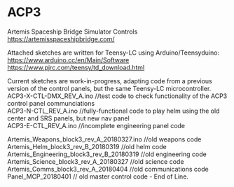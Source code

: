 # ACP3
Artemis Spaceship Bridge Simulator Controls  
  https://artemisspaceshipbridge.com/

Attached sketches are written for Teensy-LC using Arduino/Teensyduino:  
  https://www.arduino.cc/en/Main/Software  
  https://www.pjrc.com/teensy/td_download.html
  
Current sketches are work-in-progress, adapting code from a previous version of the control panels, but the same Teensy-LC microcontroller.  
ACP3-X-CTL-DMX_REV_A.ino //test code to check functionality of the ACP3 control panel communciations  
ACP3-N-CTL_REV_A.ino //fully-functional code to play helm using the old center and SRS panels, but new nav panel  
ACP3-E-CTL_REV_A.ino //incomplete engineering panel code  

Artemis_Weapons_block3_rev_A_20180327.ino //old weapons code  
Artemis_Helm_block3_rev_B_20180319 //old helm code  
Artemis_Engineering_block3_rev_B_20180319 //old engineering code  
Artemis_Science_block3_rev_A_20180327 //old science code  
Artemis_Comms_block3_rev_A_20180404 //old communications code  
Panel_MCP_20180401 // old master control code - End of Line.  

